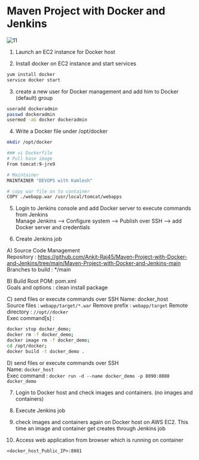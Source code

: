# Maven Project with Docker and Jenkins
 

![11](https://github.com/user-attachments/assets/55bf107e-feba-46a0-84d0-ae1e30c05523)


1. Launch an EC2 instance for Docker host

2. Install docker on EC2 instance and start services 
  ```sh 
  yum install docker
  service docker start
  ```

3. create a new user for Docker management and add him to Docker (default) group
```sh
useradd dockeradmin
passwd dockeradmin
usermod -aG docker dockeradmin
```

4. Write a Docker file under /opt/docker

```sh
mkdir /opt/docker

### vi Dockerfile
# Pull base image 
From tomcat:9-jre9 

# Maintainer
MAINTAINER "DEVOPS with Kamlesh" 

# copy war file on to container 
COPY ./webapp.war /usr/local/tomcat/webapps
```

5. Login to Jenkins console and add Docker server to execute commands from Jenkins  
Manage Jenkins --> Configure system -->  Publish over SSH --> add Docker server and credentials

6. Create Jenkins job 

A) Source Code Management  
 Repository : https://github.com/Ankit-Raj45/Maven-Project-with-Docker-and-Jenkins/tree/main/Maven-Project-with-Docker-and-Jenkins-main
 Branches to build : */main  

B) Build
 Root POM: pom.xml  
 Goals and options : clean install package  
 
C) send files or execute commands over SSH
 Name: docker_host  
 Source files	: `webapp/target/*.war`
 Remove prefix	: `webapp/target`
 Remote directory	: `//opt//docker`  
 Exec command[s]	: 
  ```sh
  docker stop docker_demo;
  docker rm -f docker_demo;
  docker image rm -f docker_demo;
  cd /opt/docker;
  docker build -t docker_demo .
  ```

D) send files or execute commands over SSH  
  Name: `docker_host`  
  Exec command	: `docker run -d --name docker_demo -p 8090:8080 docker_demo`  

7. Login to Docker host and check images and containers. (no images and containers)

8. Execute Jenkins job

9. check images and containers again on Docker host on AWS EC2. This time an image and container get creates through Jenkins job

10. Access web application from browser which is running on container
```
<docker_host_Public_IP>:8081
```
